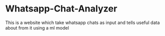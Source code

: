 # Whatsapp-Chat-Analyzer
This is a website which take whatsapp chats as input and tells useful data about from it using a ml model
